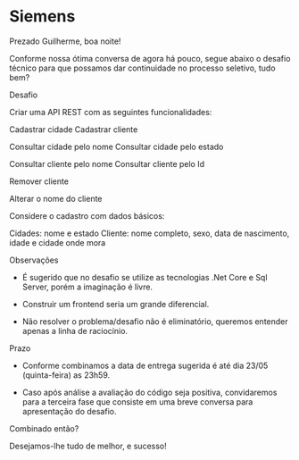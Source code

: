 # Siemens

Prezado Guilherme, boa noite!

Conforme nossa ótima conversa de agora há pouco, segue abaixo o desafio técnico para que possamos dar continuidade no processo seletivo, tudo bem?   


Desafio

Criar uma API REST com as seguintes funcionalidades:

 
Cadastrar cidade
Cadastrar cliente

Consultar cidade pelo nome
Consultar cidade pelo estado

Consultar cliente pelo nome
Consultar cliente pelo Id

Remover cliente

Alterar o nome do cliente

 

Considere o cadastro com dados básicos:

Cidades: nome e estado
Cliente: nome completo, sexo, data de nascimento, idade e cidade onde mora

 

Observações

- É sugerido que no desafio se utilize as tecnologias .Net Core e Sql Server, porém a imaginação é livre.

- Construir um frontend seria um grande diferencial.

- Não resolver o problema/desafio não é eliminatório, queremos entender apenas a linha de raciocínio.

 

Prazo

- Conforme combinamos a data de entrega sugerida é até dia 23/05 (quinta-feira) as 23h59.

- Caso após análise a avaliação do código seja positiva, convidaremos para a terceira fase que consiste em uma breve conversa para apresentação do desafio.

 

Combinado então?

Desejamos-lhe tudo de melhor, e sucesso!